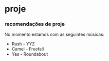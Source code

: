 # proje
### recomendações de proje
No momento estamos com as seguintes músicas:

* Rush - YYZ
* Camel - Freefall
* Yes - Roundabout
